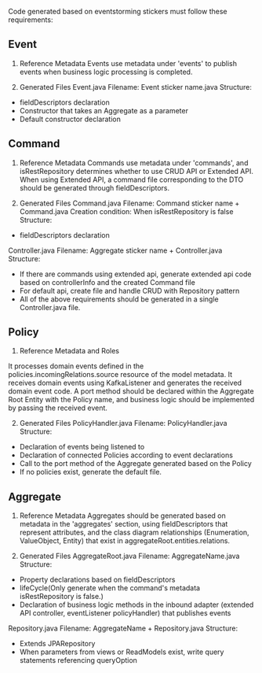 Code generated based on eventstorming stickers must follow these requirements:

## Event

1. Reference Metadata
Events use metadata under 'events' to publish events when business logic processing is completed.

2. Generated Files
Event.java
Filename: Event sticker name.java
Structure:
- fieldDescriptors declaration
- Constructor that takes an Aggregate as a parameter
- Default constructor declaration

## Command

1. Reference Metadata
Commands use metadata under 'commands', and isRestRepository determines whether to use CRUD API or Extended API. When using Extended API, a command file corresponding to the DTO should be generated through fieldDescriptors.

2. Generated Files
Command.java
Filename: Command sticker name + Command.java
Creation condition: When isRestRepository is false
Structure:
- fieldDescriptors declaration

Controller.java
Filename: Aggregate sticker name + Controller.java
Structure:
- If there are commands using extended api, generate extended api code based on controllerInfo and the created Command file
- For default api, create file and handle CRUD with Repository pattern
- All of the above requirements should be generated in a single Controller.java file.

## Policy

1. Reference Metadata and Roles

It processes domain events defined in the policies.incomingRelations.source resource of the model metadata. It receives domain events using KafkaListener and generates the received domain event code.
A port method should be declared within the Aggregate Root Entity with the Policy name, and business logic should be implemented by passing the received event.

2. Generated Files
PolicyHandler.java
Filename: PolicyHandler.java
Structure:
- Declaration of events being listened to
- Declaration of connected Policies according to event declarations
- Call to the port method of the Aggregate generated based on the Policy
- If no policies exist, generate the default file.

## Aggregate

1. Reference Metadata
Aggregates should be generated based on metadata in the 'aggregates' section, using fieldDescriptors that represent attributes, and the class diagram relationships (Enumeration, ValueObject, Entity) that exist in aggregateRoot.entities.relations.

2. Generated Files
AggregateRoot.java
Filename: AggregateName.java
Structure:
- Property declarations based on fieldDescriptors
- lifeCycle(Only generate when the command's metadata isRestRepository is false.)
- Declaration of business logic methods in the inbound adapter (extended API controller, eventListener policyHandler) that publishes events

Repository.java
Filename: AggregateName + Repository.java
Structure:
- Extends JPARepository
- When parameters from views or ReadModels exist, write query statements referencing queryOption